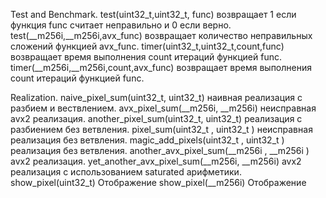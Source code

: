 Test and Benchmark.
test(uint32_t,uint32_t, func) возвращает 1 если функция func считает неправильно и 0 если верно.
test(__m256i,__m256i,avx_func) возвращает количество неправильных сложений функцией avx_func.
timer(uint32_t,uint32_t,count,func) возвращает время выполнения count итераций функцией func.
timer(__m256i,__m256i,count,avx_func) возвращает время выполнения count итераций функцией func.

Realization.
naive_pixel_sum(uint32_t, uint32_t) наивная реализация с разбием и вествлением.
avx_pixel_sum(__m256i, __m256i) неисправная avx2 реализация.
another_pixel_sum(uint32_t, uint32_t) реализация с разбиением без ветвления.
pixel_sum(uint32_t , uint32_t ) неисправная реализация без ветвления.
magic_add_pixels(uint32_t , uint32_t ) реализация без ветвления.
another_avx_pixel_sum(__m256i , __m256i ) avx2 реализация. 
yet_another_avx_pixel_sum(__m256i, __m256i) avx2 реализация с использованием saturated арифметики.
show_pixel(uint32_t) Отображение
show_pixel(__m256i) Отображение